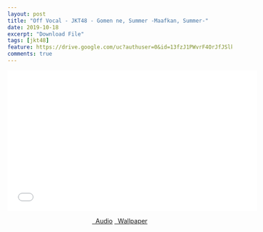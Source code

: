 ```yaml
---
layout: post
title: "Off Vocal - JKT48 - Gomen ne, Summer -Maafkan, Summer-"
date: 2019-10-18
excerpt: "Download File"
tags: [jkt48]
feature: https://drive.google.com/uc?authuser=0&id=13fzJ1PWvrF4OrJfJSlkBVIqEqfhR61lC&export=download
comments: true
---
```

<iframe width="560" height="315" src="//www.youtube.com/embed/_9v9qahfgus" frameborder="0"> </iframe>
<center>
<figure class="half">
<a href="https://drive.google.com/uc?authuser=0&id=1320fOouD2NmwmxtXPp1De8aVkg0VDeHW&export=download" class="btn" target="_blank" rel="noopener noreferrer"><i class="fa fa-caret-down"></i> &nbsp; Audio</a>
<a href="https://drive.google.com/uc?authuser=0&id=13fzJ1PWvrF4OrJfJSlkBVIqEqfhR61lC&export=download" class="btn" target="_blank" rel="noopener noreferrer"><i class="fa fa-caret-down"></i> &nbsp; Wallpaper</a>
</figure>
</center>

